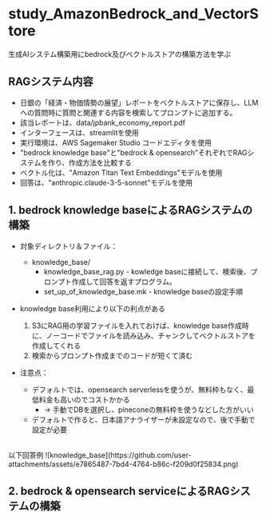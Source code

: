 # study_AmazonBedrock_and_VectorStore
生成AIシステム構築用にbedrock及びベクトルストアの構築方法を学ぶ

## RAGシステム内容
* 日銀の「経済・物価情勢の展望」レポートをベクトルストアに保存し、LLMへの質問時に質問と関連する内容を検索してプロンプトに追加する。
 * 該当レポートは、data/jpbank_economy_report.pdf 
* インターフェースは、streamlitを使用
* 実行環境は、AWS Sagemaker Studio コードエディタを使用
* "bedrock knowledge base"と"bedrock & opensearch"それぞれでRAGシステムを作り、作成方法を比較する
* ベクトル化は、"Amazon Titan Text Embeddings"モデルを使用
* 回答は、"anthropic.claude-3-5-sonnet"モデルを使用

## 1. bedrock knowledge baseによるRAGシステムの構築
* 対象ディレクトリ＆ファイル：
  * knowledge_base/
    * knowledge_base_rag.py - kowledge baseに接続して、検索後、プロンプト作成して回答を返すプログラム。
    * set_up_of_knowledge_base.mk - knowledge baseの設定手順
 
* knowledge base利用により以下の利点がある
  1. S3にRAG用の学習ファイルを入れておけば、knowledge base作成時に、ノーコードでファイルを読み込み、チャンクしてベクトルストアを作成してくれる
  2. 検索からプロンプト作成までのコードが短くて済む
* 注意点：
  * デフォルトでは、opensearch serverlessを使うが、無料枠もなく、最低料金も高いのでコストかかる
    * → 手動でDBを選択し、pineconeの無料枠を使うなどした方がいい
  * デフォルトで作ると、日本語アナライザーが未設定なので、後で手動で設定が必要
 
<br>
以下回答例
![knowledge_base](https://github.com/user-attachments/assets/e7865487-7bd4-4764-b86c-f209d0f25834.png)


## 2. bedrock & opensearch serviceによるRAGシステムの構築

